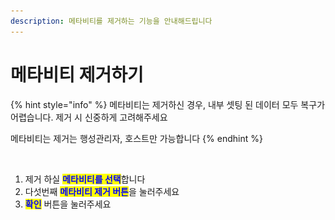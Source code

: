 ```yaml
---
description: 메타비티를 제거하는 기능을 안내해드립니다
---
```


# 메타비티 제거하기

{% hint style="info" %}
메타비티는 제거하신 경우, 내부 셋팅 된 데이터 모두 복구가 어렵습니다. 제거 시 신중하게 고려해주세요

메타비티는 제거는 행성관리자, 호스트만 가능합니다
{% endhint %}

<figure><img src="../../../.gitbook/assets/스크린샷 2023-11-23 오후 1.16.29.png" alt=""><figcaption></figcaption></figure>

1. 제거 하실 <mark style="color:blue;">**메타비티를 선택**</mark>합니다&#x20;
2. 다섯번째 <mark style="color:blue;">**메타비티 제거 버튼**</mark>을 눌러주세요
3. <mark style="color:blue;">**확인**</mark> 버튼을 눌러주세요

